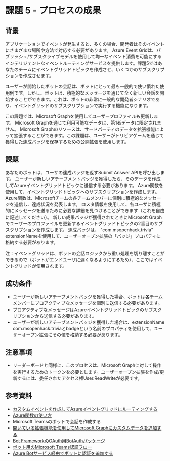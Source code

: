 ﻿# 課題 5 - プロセスの成果

## 背景

アプリケーションでイベントが発生すると、多くの場合、開発者はそのイベントにさまざまな場所や方法で対応する必要があります。 Azure Event Gridは、パブリッシュ/サブスクライブモデルを使用して均一なイベント消費を可能にするインテリジェントなイベントルーティングサービスを提供します。課題5ではあなたのチームにイベントグリッドトピックを作成させ、いくつかのサブスクリプションを作成させます。

ユーザーが開始したボットの会話は、ボットにとって最も一般的で使い慣れた使用例です。しかし、ボットは、積極的なメッセージを通じて全く新しい会話を開始することができます。これは、ボットの非常に一般的な開発者シナリオであり、イベントグリッドのサブスクリプションで実行する機能になります。

この課題では、Microsoft Graphを使用してユーザープロファイルも更新します。 Microsoft Graphを通じて利用可能なデータは、第1者データに限定されません。 Microsoft Graphのリソースは、サードパーティのデータを拡張機能によって拡張することができます。この課題は、ユーザーがトリビアゲームを通じて獲得した達成バッジを保存するための公開拡張を使用します。

## 課題

あなたのボットは、ユーザの達成バッジを返すSubmit Answer APIを呼び出します。 ユーザーが新しいアチーブメントバッジを獲得したら、そのデータを作成してAzureイベントグリッドトピックに送信する必要があります。 Azure関数を使用して、イベントグリッドトピックへのサブスクリプションを作成します。Azure関数は、Microsoftチームの各チームメンバーに個別に積極的なメッセージを送信し、達成状況を発表します。 ロスタ情報を使用して、各ユーザに積極的にメッセージを送るために必要な詳細を見つけることができます（これを自由に記述してください）。 新しい成果バッジが獲得されたときにMicrosoft Graphでユーザーのプロファイルを更新するイベントグリッドトピックの2番目のサブスクリプションを作成します。 達成バッジは、 "com.msopenhack.trivia" extensionNameを使用して、ユーザーオープン拡張の「バッジ」プロパティに格納する必要があります。

注：イベントグリッドは、ボットの会話ロジックから重い処理を切り離すことができるので（ボットがエンドユーザに遅くなるようにするため）、ここではイベントグリッドが使用されます。

## 成功条件

- ユーザーが新しいアチーブメントバッジを獲得した場合、ボットは各チームメンバーにプロアクティブなメッセージを個別に送信する必要があります。
- プロアクティブなメッセージはAzureイベントグリッドトピックのサブスクリプションから送信する必要があります。
- ユーザーが新しいアチーブメントバッジを獲得した場合は、extensionName com.msopenhack.triviaとbadgeという名前のプロパティを使用して、ユーザーオープン拡張にその値を格納する必要があります。

## 注意事項

- リーダーボードと同様に、このプロセスは、Microsoft Graphに対して操作を実行するためのトークンを必要とします。ユーザーオープン拡張を作成/更新するには、委任されたアクセス権User.ReadWriteが必要です。

## 参考資料

- [カスタムイベントを作成してAzureイベントグリッドにルーティングする](https://docs.microsoft.com/ja-jp/azure/event-grid/custom-event-quickstart)
- [Azure関数の使い方](https://docs.microsoft.com/ja-jp/azure/azure-functions/functions-overview)
- Microsoft Teamsのボットで会話を作成する
- [開いている拡張機能を使用してMicrosoft Graphにカスタムデータを追加する](https://developer.microsoft.com/ja-jp/graph/docs/concepts/extensibility_open_users)
- [Bot FrameworkのOAuth用BotAuthパッケージ](https://github.com/MicrosoftDX/botauth)
- [ボット用のMicrosoft Teams認証フロー](https://docs.microsoft.com/ja-jp/microsoftteams/platform/concepts/authentication/auth-flow-bot)
- [Azure Botサービス経由でボットに認証を追加する](https://docs.microsoft.com/ja-jp/azure/bot-service/bot-builder-tutorial-authentication?view=azure-bot-service-3.0)

